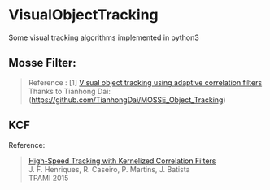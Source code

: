 # VisualObjectTracking
Some visual tracking algorithms implemented in python3

## Mosse Filter:
> Reference : [1] [Visual object tracking using adaptive correlation filters](https://ieeexplore.ieee.org/document/5539960/)
> Thanks to Tianhong Dai: (https://github.com/TianhongDai/MOSSE_Object_Tracking)

## KCF
Reference:
> [High-Speed Tracking with Kernelized Correlation Filters](http://www.robots.ox.ac.uk/~joao/publications/henriques_tpami2015.pdf)<br>
> J. F. Henriques, R. Caseiro, P. Martins, J. Batista<br>
> TPAMI 2015
